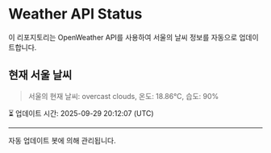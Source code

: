 
# Weather API Status

이 리포지토리는 OpenWeather API를 사용하여 서울의 날씨 정보를 자동으로 업데이트합니다.

## 현재 서울 날씨
> 서울의 현재 날씨: overcast clouds, 온도: 18.86°C, 습도: 90%

⏳ 업데이트 시간: 2025-09-29 20:12:07 (UTC)

---
자동 업데이트 봇에 의해 관리됩니다.
